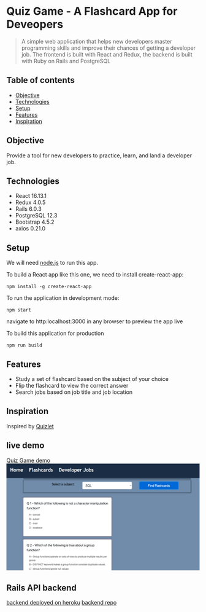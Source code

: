 # Quiz Game - A Flashcard App for Deveopers
> A simple web application that helps new developers master programming skills and improve their chances of getting a developer job. The frontend is built with React and Redux, the backend is built with Ruby on Rails and PostgreSQL

## Table of contents
* [Objective](#Objective)
* [Technologies](#technologies)
* [Setup](#setup)
* [Features](#features)
* [Inspiration](#inspiration)

## Objective
Provide a tool for new developers to practice, learn, and land a developer job.
## Technologies
* React 16.13.1
* Redux 4.0.5
* Rails 6.0.3
* PostgreSQL 12.3
* Bootstrap 4.5.2
* axios 0.21.0

## Setup
We will need [node.js](https://nodejs.org/en/download/) to run this app.

To build a React app like this one, we need to install create-react-app:
```
npm install -g create-react-app
```
To run the application in development mode:
```
npm start
```
navigate to http:localhost:3000 in any browser to preview the app live

To build this application for production
```
npm run build
```
## Features
* Study a set of flashcard based on the subject of your choice
* Flip the flashcard to view the correct answer
* Search jobs based on job title and job location
## Inspiration
Inspired by [Quizlet](https://quizlet.com/)
## live demo
[Quiz Game demo](https://quiz-box.netlify.app/#/flashcards)
![screen shot](https://github.com/yuanxizhang/quiz-game-frontend/blob/master/public/img/sreenshot.png)

## Rails API backend 
[backend deployed on heroku](http://online-quiz-api.herokuapp.com/api/v1/tests)
[backend repo](https://github.com/yuanxizhang/quiz-game-api)